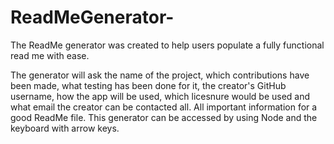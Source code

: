 # ReadMeGenerator-

The ReadMe generator was created to help users populate a fully functional read me with ease.

The generator will ask the name of the project, which contributions have been made, what testing has been done for it, the creator's GitHub username, how the app will be used, which licesnure would be used and what email the creator can be contacted all.
All important information for a good ReadMe file.
This generator can be accessed by using Node and the keyboard with arrow keys.
